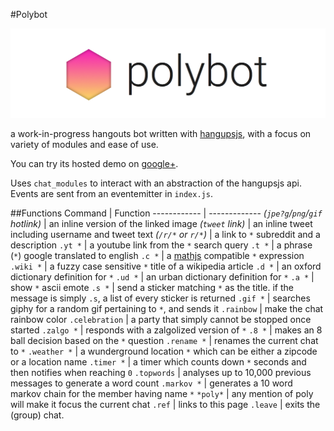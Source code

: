 #Polybot

![polybot banner](banner.png)

a work-in-progress hangouts bot written with [hangupsjs](https://github.com/tdryer/hangups), with a focus on variety of modules and ease of use.

You can try its hosted demo on [google+](https://plus.google.com/114969566275981000493/about).

Uses `chat_modules` to interact with an abstraction of the hangupsjs api. Events are sent from an eventemitter in `index.js`.

##Functions
Command | Function
------------ | -------------
*(`jpe?g`/`png`/`gif` hotlink)* | an inline version of the linked image
*(`tweet` link)* | an inline tweet including username and tweet text
*(`/r/*` or `r/*`)* | a link to `*` subreddit and a description
`.yt *` | a youtube link from the `*` search query
`.t *` | a phrase (`*`) google translated to english
`.c *` | a [mathjs](http://mathjs.org/) compatible `*` expression
`.wiki *` | a fuzzy case sensitive `*` title of a wikipedia article
`.d *` | an oxford dictionary definition for `*`
`.ud *` | an urban dictionary definition for `*`
`.a *` | show `*` ascii emote
`.s *` | send a sticker matching `*` as the title. if the message is simply `.s`, a list of every sticker is returned
`.gif *` | searches giphy for a random gif pertaining to `*`, and sends it
`.rainbow` | make the chat rainbow color
`.celebration` | a party that simply cannot be stopped once started
`.zalgo *` | responds with a zalgolized version of `*`
`.8 *` | makes an 8 ball decision based on the `*` question
`.rename *` | renames the current chat to `*`
`.weather *` | a wunderground location `*` which can be either a zipcode or a location name
`.timer *` | a timer which counts down `*` seconds and then notifies when reaching `0`
`.topwords` | analyses up to 10,000 previous messages to generate a word count
`.markov *` | generates a 10 word markov chain for the member having name `*`
`*poly*` | any mention of poly will make it focus the current chat
`.ref` | links to this page
`.leave` | exits the (group) chat.

